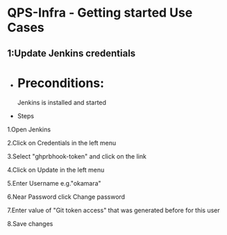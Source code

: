 # QPS-Infra - Getting started Use Cases
## 1:Update Jenkins credentials
* # Preconditions:

  Jenkins is installed and started
 
* Steps

1.Open Jenkins

2.Click on Credentials in the left menu

3.Select "ghprbhook-token" and click on the link

4.Click on Update in the left menu

5.Enter Username e.g."okamara"

6.Near Password click Change password

7.Enter value of "Git token access" that was generated before for this user

8.Save changes



